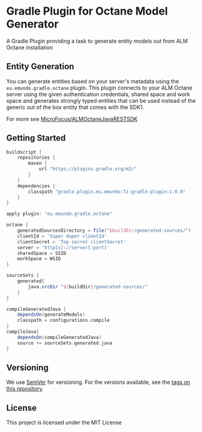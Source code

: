 # Gradle Plugin for Octane Model Generator

A Gradle Plugin providing a task to generate entity models out from ALM Octane installation

## Entity Generation

You can generate entities based on your server's metadata using the `eu.emundo.gradle.octane` plugin.
This plugin connects to your ALM Octane server using the given authentication credentials, shared space and work space
and generates strongly typed entities that can be used instead of the generic out of the box entity that comes
with the SDK1.

For more see [MicroFocus/ALMOctaneJavaRESTSDK](https://github.com/MicroFocus/ALMOctaneJavaRESTSDK)

## Getting Started

```groovy
buildscript {
    repositories {
        maven {
            url "https://plugins.gradle.org/m2/"
        }
    }
    dependencies {
        classpath "gradle.plugin.eu.emundo:7z-gradle-plugin:1.0.0"
    }
}

apply plugin: "eu.emundo.gradle.octane"

octane {
    generatedSourcesDirectory = file("$buildDir/generated-sources/")
    clientId = 'Super duper clientId'
    clientSecret = 'Top secret clientSecret'
    server = 'http[s]://server[:port]'
    sharedSpace = SSID
    workSpace = WSID
}

sourceSets {
    generated{
        java.srcDir "${buildDir}/generated-sources/"
    }
}

compileGeneratedJava {
    dependsOn(generateModels)
    classpath = configurations.compile
}
compileJava{
    dependsOn(compileGeneratedJava)
    source += sourceSets.generated.java
}
```

## Versioning

We use [SemVer](http://semver.org/) for versioning. For the versions available, see the [tags on this repository](https://github.com/emundo/7z-gradle-plugin/releases).

## License

This project is licensed under the MIT License
